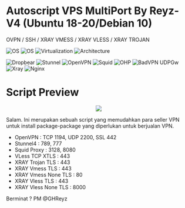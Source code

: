 
# Autoscript VPS MultiPort By Reyz-V4 (Ubuntu 18-20/Debian 10)
OVPN / SSH / XRAY VMESS / XRAY VLESS / XRAY TROJAN 

![OS](https://shields.io/badge/OS-Ubuntu%2018+-green?logo=ubuntu&style=for-the-badge) 
![OS](https://shields.io/badge/OS-Debian%2010+-green?logo=debian&style=for-the-badge)
![Virtualization](https://shields.io/badge/Virtualization-KVM-green?logo=tryhackme&style=for-the-badge) ![Architecture](https://shields.io/badge/Architecture-Intel%20or%20AMD-green?logo=moleculer&style=for-the-badge)

![Dropbear](https://shields.io/badge/Service-Dropbear-orange?logo=jamboard&style=for-the-badge) 
![Stunnel](https://shields.io/badge/Service-Stunnel-orange?logo=keepassxc&style=for-the-badge) 
![OpenVPN](https://shields.io/badge/Service-OpenVPN-orange?logo=openvpn&style=for-the-badge) 
![Squid](https://shields.io/badge/Service-Squid-orange?logo=testinglibrary&style=for-the-badge) 
![OHP](https://shields.io/badge/Service-OHP-orange?logo=openapiinitiative&style=for-the-badge) 
![BadVPN UDPGw](https://shields.io/badge/Service-BadVPN%20UDPGw-orange?logo=ublockorigin&style=for-the-badge) 
![Xray](https://shields.io/badge/Service-Xray-orange?logo=xstate&style=for-the-badge) 
![Nginx](https://shields.io/badge/Service-Nginx-orange?logo=onnx&style=for-the-badge)

# Script Preview
<p align="center">
<img src="https://i.postimg.cc/CKC85Ymm/IMG-20220925-160436.jpg">

Salam. Ini merupakan sebuah script yang memudahkan para seller VPN untuk install package-package yang diperlukan untuk berjualan VPN.
                              
- OpenVPN                    : TCP 1194, UDP 2200, SSL 442
- Stunnel4                   : 789, 777
- Squid Proxy                : 3128, 8080
- VLess TCP XTLS             : 443
- XRAY  Trojan TLS           : 443
- XRAY  Vmess TLS            : 443
- XRAY  Vmess None TLS       : 80
- XRAY  Vless TLS            : 443
- XRAY  Vless None TLS       : 8000 


Berminat ? PM @GHReyz





